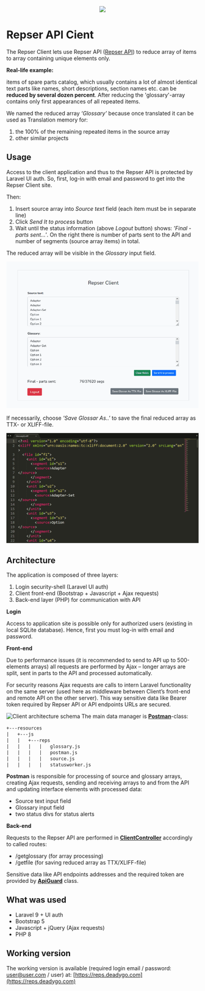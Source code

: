 <p align="center"><a href="https://laravel.com" target="_blank"><img src="https://raw.githubusercontent.com/laravel/art/master/logo-lockup/5%20SVG/2%20CMYK/1%20Full%20Color/laravel-logolockup-cmyk-red.svg" width="400"></a></p>


# Repser API Cient
The Repser Client lets use Repser API ([Repser API]( https://github.com/wie1900/api_repser)) to reduce array of items to array containing unique elements only. 

__Real-life example:__

items of spare parts catalog, which usually contains a lot of almost identical text parts like names, short descriptions, section names etc. can be __reduced by several dozen percent__. After reducing the 'glossary'-array contains only first appearances of all repeated items.

We named the reduced array _‘Glossary’_ because once translated it can be used as Translation memory for:
1. the 100% of the remaining repeated items in the source array
2. other similar projects

## Usage
Access to the client application and thus to the Repser API is protected by Laravel UI auth. So, first, log-in with email and password to get into the Repser Client site.

Then:
1. Insert  source array into _Source text_ field (each item must be in separate line)
2. Click _Send It to process_ button
3. Wait until the status information (above _Logout_ button) shows: _'Final - parts sent...'_.
On the right there is number of parts sent to the API and number of segments (source array items) in total.

The reduced array will be visible in the _Glossary_ input field.

![Repser Client](resources/assets/images/reps_client.png)

If necessarily, choose _'Save Glossar As..'_ to save the final reduced array as TTX- or XLIFF-file.

![Saved as XLIFF-file](resources/assets/images/xliff.png)

## Architecture

The application is composed of three layers:
1. Login security-shell (Laravel UI auth)
2. Client front-end (Bootstrap + Javascript + Ajax requests)
3. Back-end layer (PHP) for communication with API

__Login__

Access to application site is possible only for authorized users (existing in local SQLite database). Hence, first you must log-in with email and password.  

__Front-end__

Due to performance issues (it is recommended to send to API up to 500-elements arrays) all requests are performed by Ajax – longer arrays are split, sent in parts to the API and processed automatically.
 
For security reasons Ajax requests are calls to intern Laravel functionality on the same server (used here as middleware between Client’s front-end and remote API on the other server). This way sensitive data like Bearer token required by Repser API or API endpoints URLs are secured.

![Client architecture schema](resources/assets/images/home.gif)
The main data manager is **[Postman](resources/js/reps/postman.js)**-class:
```
+---resources
|   +---js
|   |   +---reps
|   |   |   |   glossary.js
|   |   |   |   postman.js
|   |   |   |   source.js
|   |   |   |   statusworker.js
```

__Postman__ is responsible for processing of source and glossary arrays, creating Ajax requests, sending and receiving arrays to and from the API and updating interface elements with processed data:
- Source text input field
- Glossary input field
- two status divs for status alerts  

__Back-end__

Requests to the Repser API are performed in **[ClientController](app/Http/Controllers/ClientController.php)** accordingly to called routes:
- /getglossary (for array processing)
- /getfile (for saving reduced array as TTX/XLIFF-file)

Sensitive data like API endpoints addresses and the required token are provided by **[ApiGuard](app/Custom/ApiGuard.php)** class.

## What was used
- Laravel 9 + UI auth
- Bootstrap 5
- Javascript + jQuery (Ajax requests)
- PHP 8

## Working version

The working version is available (required login email / password: user@user.com / user) at:
[https://reps.deadygo.com](https://reps.deadygo.com)
